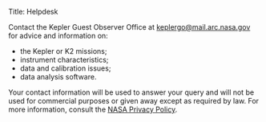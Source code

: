 Title: Helpdesk

Contact the Kepler Guest Observer Office at [keplergo@mail.arc.nasa.gov](keplergo@mail.arc.nasa.gov) for advice and information on:

* the Kepler or K2 missions;
* instrument characteristics;
* data and calibration issues;
* data analysis software.

Your contact information will be used to answer your query and will not be used for commercial purposes or given away except as required by law. For more information, consult the [NASA Privacy Policy](http://www.nasa.gov/about/highlights/HP_Privacy.html).